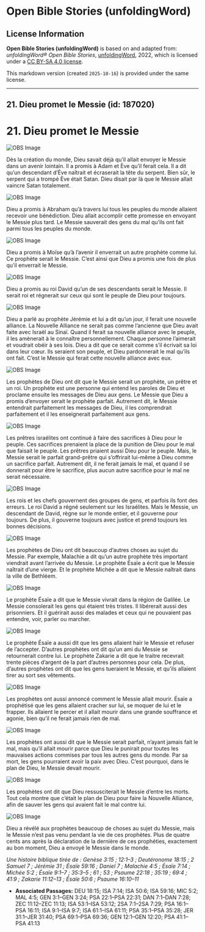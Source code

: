 # Open Bible Stories (unfoldingWord)

## License Information

**Open Bible Stories (unfoldingWord)** is based on and adapted from: _unfoldingWord® Open Bible Stories_, [unfoldingWord](https://unfoldingword.org/utw), 2022, which is licensed under a [CC BY-SA 4.0 license](https://creativecommons.org/licenses/by-sa/4.0/legalcode.en).

This markdown version (created `2025-10-16`) is provided under the same license.



--------------------------------

## 21. Dieu promet le Messie (id: 187020)

21\. Dieu promet le Messie
==========================

![OBS Image](https://cdn.aquifer.bible/aquifer-content/resources/UWOBS/jpg/360px/obs-en-21-01.jpg)

Dès la création du monde, Dieu savait déjà qu’il allait envoyer le Messie dans un avenir lointain. Il a promis à Adam et Ève qu’il ferait cela. Il a dit qu’un descendant d’Ève naîtrait et écraserait la tête du serpent. Bien sûr, le serpent qui a trompé Ève était Satan. Dieu disait par là que le Messie allait vaincre Satan totalement.

![OBS Image](https://cdn.aquifer.bible/aquifer-content/resources/UWOBS/jpg/360px/obs-en-21-02.jpg)

Dieu a promis à Abraham qu’à travers lui tous les peuples du monde allaient recevoir une bénédiction. Dieu allait accomplir cette promesse en envoyant le Messie plus tard. Le Messie sauverait des gens du mal qu’ils ont fait parmi tous les peuples du monde.

![OBS Image](https://cdn.aquifer.bible/aquifer-content/resources/UWOBS/jpg/360px/obs-en-21-03.jpg)

Dieu a promis à Moïse qu’à l’avenir il enverrait un autre prophète comme lui. Ce prophète serait le Messie. C’est ainsi que Dieu a promis une fois de plus qu’il enverrait le Messie.

![OBS Image](https://cdn.aquifer.bible/aquifer-content/resources/UWOBS/jpg/360px/obs-en-21-04.jpg)

Dieu a promis au roi David qu’un de ses descendants serait le Messie. Il serait roi et régnerait sur ceux qui sont le peuple de Dieu pour toujours.

![OBS Image](https://cdn.aquifer.bible/aquifer-content/resources/UWOBS/jpg/360px/obs-en-21-05.jpg)

Dieu a parlé au prophète Jérémie et lui a dit qu’un jour, il ferait une nouvelle alliance. La Nouvelle Alliance ne serait pas comme l’ancienne que Dieu avait faite avec Israël au Sinaï. Quand il ferait sa nouvelle alliance avec le peuple, il les amènerait à le connaître personnellement. Chaque personne l’aimerait et voudrait obéir à ses lois. Dieu a dit que ce serait comme s’il écrivait sa loi dans leur cœur. Ils seraient son peuple, et Dieu pardonnerait le mal qu’ils ont fait. C’est le Messie qui ferait cette nouvelle alliance avec eux.

![OBS Image](https://cdn.aquifer.bible/aquifer-content/resources/UWOBS/jpg/360px/obs-en-21-06.jpg)

Les prophètes de Dieu ont dit que le Messie serait un prophète, un prêtre et un roi. Un prophète est une personne qui entend les paroles de Dieu et proclame ensuite les messages de Dieu aux gens. Le Messie que Dieu a promis d’envoyer serait le prophète parfait. Autrement dit, le Messie entendrait parfaitement les messages de Dieu, il les comprendrait parfaitement et il les enseignerait parfaitement aux gens.

![OBS Image](https://cdn.aquifer.bible/aquifer-content/resources/UWOBS/jpg/360px/obs-en-21-07.jpg)

Les prêtres israélites ont continué à faire des sacrifices à Dieu pour le peuple. Ces sacrifices prenaient la place de la punition de Dieu pour le mal que faisait le peuple. Les prêtres priaient aussi Dieu pour le peuple. Mais, le Messie serait le parfait grand\-prêtre qui s’offrirait lui\-même à Dieu comme un sacrifice parfait. Autrement dit, il ne ferait jamais le mal, et quand il se donnerait pour être le sacrifice, plus aucun autre sacrifice pour le mal ne serait nécessaire.

![OBS Image](https://cdn.aquifer.bible/aquifer-content/resources/UWOBS/jpg/360px/obs-en-21-08.jpg)

Les rois et les chefs gouvernent des groupes de gens, et parfois ils font des erreurs. Le roi David a régné seulement sur les Israélites. Mais le Messie, un descendant de David, règne sur le monde entier, et il gouverne pour toujours. De plus, il gouverne toujours avec justice et prend toujours les bonnes décisions.

![OBS Image](https://cdn.aquifer.bible/aquifer-content/resources/UWOBS/jpg/360px/obs-en-21-09.jpg)

Les prophètes de Dieu ont dit beaucoup d’autres choses au sujet du Messie. Par exemple, Malachie a dit qu’un autre prophète très important viendrait avant l’arrivée du Messie. Le prophète Ésaïe a écrit que le Messie naîtrait d’une vierge. Et le prophète Michée a dit que le Messie naîtrait dans la ville de Bethléem.

![OBS Image](https://cdn.aquifer.bible/aquifer-content/resources/UWOBS/jpg/360px/obs-en-21-10.jpg)

Le prophète Ésaïe a dit que le Messie vivrait dans la région de Galilée. Le Messie consolerait les gens qui étaient très tristes. Il libérerait aussi des prisonniers. Et il guérirait aussi des malades et ceux qui ne pouvaient pas entendre, voir, parler ou marcher.

![OBS Image](https://cdn.aquifer.bible/aquifer-content/resources/UWOBS/jpg/360px/obs-en-21-11.jpg)

Le prophète Ésaïe a aussi dit que les gens allaient haïr le Messie et refuser de l’accepter. D’autres prophètes ont dit qu’un ami du Messie se retournerait contre lui. Le prophète Zakarie a dit que le traitre recevrait trente pièces d’argent de la part d’autres personnes pour cela. De plus, d’autres prophètes ont dit que les gens tueraient le Messie, et qu’ils allaient tirer au sort ses vêtements.

![OBS Image](https://cdn.aquifer.bible/aquifer-content/resources/UWOBS/jpg/360px/obs-en-21-12.jpg)

Les prophètes ont aussi annoncé comment le Messie allait mourir. Ésaïe a prophétisé que les gens allaient cracher sur lui, se moquer de lui et le frapper. Ils allaient le percer et il allait mourir dans une grande souffrance et agonie, bien qu’il ne ferait jamais rien de mal.

![OBS Image](https://cdn.aquifer.bible/aquifer-content/resources/UWOBS/jpg/360px/obs-en-21-13.jpg)

Les prophètes ont aussi dit que le Messie serait parfait, n’ayant jamais fait le mal, mais qu’il allait mourir parce que Dieu le punirait pour toutes les mauvaises actions commises par tous les autres gens du monde. Par sa mort, les gens pourraient avoir la paix avec Dieu. C’est pourquoi, dans le plan de Dieu, le Messie devait mourir.

![OBS Image](https://cdn.aquifer.bible/aquifer-content/resources/UWOBS/jpg/360px/obs-en-21-14.jpg)

Les prophètes ont dit que Dieu ressusciterait le Messie d’entre les morts. Tout cela montre que c’était le plan de Dieu pour faire la Nouvelle Alliance, afin de sauver les gens qui avaient fait le mal contre lui.

![OBS Image](https://cdn.aquifer.bible/aquifer-content/resources/UWOBS/jpg/360px/obs-en-21-15.jpg)

Dieu a révélé aux prophètes beaucoup de choses au sujet du Messie, mais le Messie n’est pas venu pendant la vie de ces prophètes. Plus de quatre cents ans après la déclaration de la dernière de ces prophéties, exactement au bon moment, Dieu a envoyé le Messie dans le monde.

*Une histoire biblique tirée de : Genèse 3:15 ; 12:1–3 ; Deutéronome 18:15 ; 2 Samuel 7 ; Jérémie 31 ; Ésaïe 59:16 ; Daniel 7 ; Malachie 4:5 ; Ésaïe 7:14 ; Michée 5:2 ; Ésaïe 9:1–7 ; 35:3–5 ; 61 ; 53 ; Psaume 22:18 ; 35:19 ; 69:4 ; 41:9 ; Zakarie 11:12–13 ; Ésaïe 50:6 ; Psaume 16:10–11*

* **Associated Passages:** DEU 18:15; ISA 7:14; ISA 50:6; ISA 59:16; MIC 5:2; MAL 4:5; GEN 3:1–GEN 3:24; PSA 22:1–PSA 22:31; DAN 7:1–DAN 7:28; ZEC 11:12–ZEC 11:13; ISA 53:1–ISA 53:12; 2SA 7:1–2SA 7:29; PSA 16:1–PSA 16:11; ISA 9:1–ISA 9:7; ISA 61:1–ISA 61:11; PSA 35:1–PSA 35:28; JER 31:1–JER 31:40; PSA 69:1–PSA 69:36; GEN 12:1–GEN 12:20; PSA 41:1–PSA 41:13

